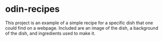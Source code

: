 # odin-recipes
This project is an example of a simple recipe for a specific dish that one could find on a webpage. Included are an image of the dish, a background of the dish, and ingredients used to make it.